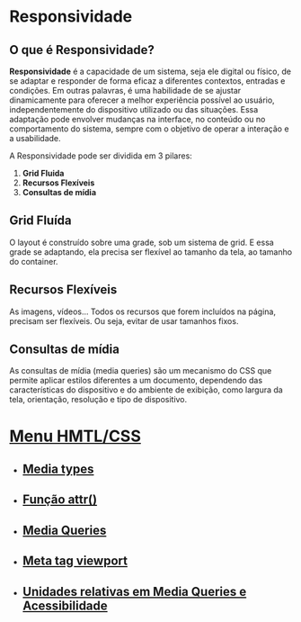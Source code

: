 # Responsividade

## O que é Responsividade?

**Responsividade** é a capacidade de um sistema, seja ele digital ou físico, de se adaptar e responder de forma eficaz a diferentes contextos, entradas e condições. Em outras palavras, é uma habilidade de se ajustar dinamicamente para oferecer a melhor experiência possível ao usuário, independentemente do dispositivo utilizado ou das situações. Essa adaptação pode envolver mudanças na interface, no conteúdo ou no comportamento do sistema, sempre com o objetivo de operar a interação e a usabilidade.

A Responsividade pode ser dividida em 3 pilares:

1. **Grid Fluida**
2. **Recursos Flexíveis**
3. **Consultas de mídia**

## Grid Fluída

O layout é construído sobre uma grade, sob um sistema de grid. E essa grade se adaptando, ela precisa ser flexível ao tamanho da tela, ao tamanho do container.

## Recursos Flexíveis

As imagens, vídeos... Todos os recursos que forem incluídos na página, precisam ser flexíveis. Ou seja, evitar de usar tamanhos fixos.

## Consultas de mídia

As consultas de mídia (media queries) são um mecanismo do CSS que permite aplicar estilos diferentes a um documento, dependendo das características do dispositivo e do ambiente de exibição, como largura da tela, orientação, resolução e tipo de dispositivo.


# [Menu HMTL/CSS](../readme-HTML.md)

- ## [Media types](media-types.md)

- ## [Função attr()](funcao-attr.md)

- ## [Media Queries](media-queries.md)

- ## [Meta tag viewport](meta-tag-viewport.md)

- ## [Unidades relativas em Media Queries e Acessibilidade](unidades-relativas_media-queries.md)